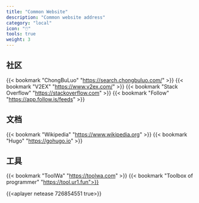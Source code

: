 ```yaml
---
title: "Common Website"
description: "Common website address"
category: "local"
icon: "🖱️"
tools: true
weight: 3
---
```


## 社区

{{< bookmark "ChongBuLuo" "https://search.chongbuluo.com/" >}}
{{< bookmark "V2EX" "https://www.v2ex.com/" >}}
{{< bookmark "Stack Overflow" "https://stackoverflow.com" >}}
{{< bookmark "Follow" "https://app.follow.is/feeds" >}}

## 文档

{{< bookmark "Wikipedia" "https://www.wikipedia.org" >}}
{{< bookmark "Hugo" "https://gohugo.io" >}}

## 工具

{{< bookmark "ToolWa" "https://toolwa.com" >}}
{{< bookmark "Toolbox of programmer" "https://tool.ur1.fun">}}

<!-- {{<aplayer tencent 5348146338 true>}} -->
{{<aplayer netease 726854551 true>}}

